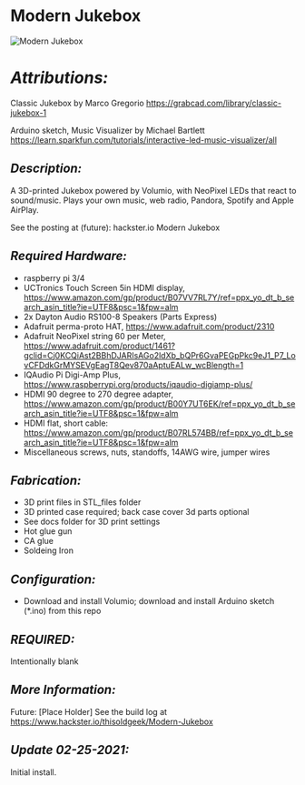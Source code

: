# **Modern Jukebox**
![Modern Jukebox](https://github.com/thisoldgeek/Modern-Jukebox/images/Modern-Jukebox-Small.gif?raw=true)

# *Attributions:*
Classic Jukebox by Marco Gregorio 
https://grabcad.com/library/classic-jukebox-1

Arduino sketch, Music Visualizer by Michael Bartlett
https://learn.sparkfun.com/tutorials/interactive-led-music-visualizer/all

## *Description:*
A 3D-printed Jukebox powered by Volumio, with NeoPixel LEDs that react to sound/music.
Plays your own music, web radio, Pandora, Spotify and Apple AirPlay.

See the posting at (future):
hackster.io Modern Jukebox

## *Required Hardware:*
* raspberry pi 3/4
* UCTronics Touch Screen 5in HDMI display, https://www.amazon.com/gp/product/B07VV7RL7Y/ref=ppx_yo_dt_b_search_asin_title?ie=UTF8&psc=1&fpw=alm
* 2x Dayton Audio RS100-8 Speakers (Parts Express)
* Adafruit perma-proto HAT, https://www.adafruit.com/product/2310
* Adafruit NeoPixel string 60 per Meter, https://www.adafruit.com/product/1461?gclid=Cj0KCQiAst2BBhDJARIsAGo2ldXb_bQPr6GvaPEGpPkc9eJ1_P7_LovCFDdkGrMYSEVgEagT8Qev870aAptuEALw_wcBlength=1
* IQAudio Pi Digi-Amp Plus, https://www.raspberrypi.org/products/iqaudio-digiamp-plus/
* HDMI 90 degree to 270 degree adapter, https://www.amazon.com/gp/product/B00Y7UT6EK/ref=ppx_yo_dt_b_search_asin_title?ie=UTF8&psc=1&fpw=alm
* HDMI flat, short cable: https://www.amazon.com/gp/product/B07RL574BB/ref=ppx_yo_dt_b_search_asin_title?ie=UTF8&psc=1&fpw=alm
* Miscellaneous screws, nuts, standoffs, 14AWG wire, jumper wires

## *Fabrication:*
* 3D print files in STL_files folder
* 3D printed case required; back case cover 3d parts optional
* See docs folder for 3D print settings
* Hot glue gun
* CA glue
* Soldeing Iron

## *Configuration:*
* Download and install Volumio; download and install Arduino sketch (*.ino) from this repo

## *REQUIRED:*
Intentionally blank

## *More Information:*
Future: [Place Holder] See the build log at https://www.hackster.io/thisoldgeek/Modern-Jukebox

## *Update 02-25-2021:*
Initial install.

#
